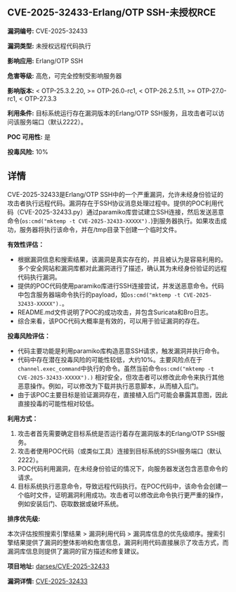 ## CVE-2025-32433-Erlang/OTP SSH-未授权RCE

**漏洞编号:** CVE-2025-32433

**漏洞类型:** 未授权远程代码执行

**影响应用:** Erlang/OTP SSH

**危害等级:** 高危，可完全控制受影响服务器

**影响版本:** < OTP-25.3.2.20, >= OTP-26.0-rc1, < OTP-26.2.5.11, >= OTP-27.0-rc1, < OTP-27.3.3

**利用条件:** 目标系统运行存在漏洞版本的Erlang/OTP SSH服务，且攻击者可以访问该服务端口（默认2222）。

**POC 可用性:** 是

**投毒风险:** 10%

## 详情

CVE-2025-32433是Erlang/OTP SSH中的一个严重漏洞，允许未经身份验证的攻击者执行远程代码。漏洞存在于SSH协议消息处理过程中。提供的POC利用代码（CVE-2025-32433.py）通过paramiko库尝试建立SSH连接，然后发送恶意命令(`os:cmd("mktemp -t CVE-2025-32433-XXXXX").`)到服务器执行。如果攻击成功，服务器将执行该命令，并在/tmp目录下创建一个临时文件。

**有效性评估：**

*   根据漏洞信息和搜索结果，该漏洞是真实存在的，并且被认为是容易利用的。多个安全网站和漏洞库都对此漏洞进行了描述，确认其为未经身份验证的远程代码执行漏洞。
*   提供的POC代码使用paramiko库进行SSH连接尝试，并发送恶意命令。代码中包含服务器端命令执行的payload，如`os:cmd("mktemp -t CVE-2025-32433-XXXXX").`。
*   README.md文件说明了POC的成功攻击，并包含Suricata和Bro日志。
*   综合来看，该POC代码大概率是有效的，可以用于验证漏洞的存在。

**投毒风险评估：**

*   代码主要功能是利用paramiko库构造恶意SSH请求，触发漏洞并执行命令。
*   代码中存在潜在投毒风险的可能性较低，大约10%。主要风险点在于`channel.exec_command`中执行的命令。虽然当前命令`os:cmd("mktemp -t CVE-2025-32433-XXXXX").)` 相对安全，但攻击者可以修改此命令来执行其他恶意操作。例如，可以修改为下载并执行恶意脚本，从而植入后门。
*   由于该POC主要目标是验证漏洞存在，直接植入后门可能会暴露其意图，因此直接投毒的可能性相对较低。

**利用方式：**

1.  攻击者首先需要确定目标系统是否运行着存在漏洞版本的Erlang/OTP SSH服务。
2.  攻击者使用POC代码（或类似工具）连接到目标系统的SSH服务端口（默认2222）。
3.  POC代码利用漏洞，在未经身份验证的情况下，向服务器发送包含恶意命令的请求。
4.  目标系统执行恶意命令，导致远程代码执行。在POC代码中，该命令会创建一个临时文件，证明漏洞利用成功。攻击者可以修改此命令执行更严重的操作，例如安装后门、窃取数据或破坏系统。

**排序优先级:**

本次评估按照搜索引擎结果 > 漏洞利用代码 > 漏洞库信息的优先级顺序。搜索引擎结果提供了漏洞的整体影响和危害信息，漏洞利用代码直接展示了攻击方式，而漏洞库信息则提供了漏洞的官方描述和修复建议。

**项目地址:** [darses/CVE-2025-32433](https://github.com/darses/CVE-2025-32433)

**漏洞详情:** [CVE-2025-32433](https://nvd.nist.gov/vuln/detail/CVE-2025-32433)